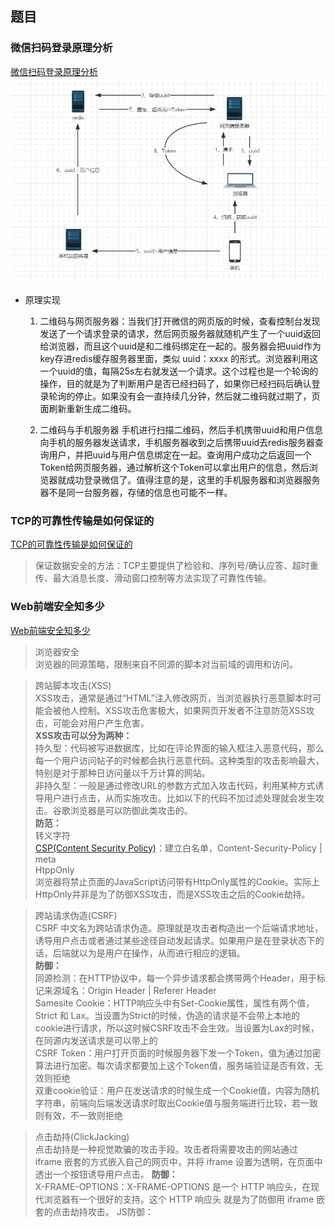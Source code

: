 ## 题目

### 微信扫码登录原理分析
  [微信扫码登录原理分析](http://blog.alanwu.website/2020/03/03/scanCodeToLogin/)
  ![二维码登录流程](./reference/qr-code-login.png)
  - 原理实现
    1. 二维码与网页服务器：当我们打开微信的网页版的时候，查看控制台发现发送了一个请求登录的请求，然后网页服务器就随机产生了一个uuid返回给浏览器，而且这个uuid是和二维码绑定在一起的。服务器会把uuid作为key存进redis缓存服务器里面，类似 uuid：xxxx 的形式。浏览器利用这一个uuid的值，每隔25s左右就发送一个请求。这个过程也是一个轮询的操作，目的就是为了判断用户是否已经扫码了，如果你已经扫码后确认登录轮询的停止。如果没有会一直持续几分钟，然后就二维码就过期了，页面刷新重新生成二维码。

    2. 二维码与手机服务器
    手机进行扫描二维码，然后手机携带uuid和用户信息向手机的服务器发送请求，手机服务器收到之后携带uuid去redis服务器查询用户，并把uuid与用户信息绑定在一起。查询用户成功之后返回一个Token给网页服务器，通过解析这个Token可以拿出用户的信息，然后浏览器就成功登录微信了。值得注意的是，这里的手机服务器和浏览器服务器不是同一台服务器，存储的信息也可能不一样。

### TCP的可靠性传输是如何保证的
  [TCP的可靠性传输是如何保证的](http://blog.alanwu.website/2020/03/07/howToEnsureTcp/)
  > 保证数据安全的方法：TCP主要提供了检验和、序列号/确认应答、超时重传、最大消息长度、滑动窗口控制等方法实现了可靠性传输。

### Web前端安全知多少
  [Web前端安全知多少](http://blog.alanwu.website/2020/03/18/webSecurity/)
  > 浏览器安全 <br>
  浏览器的同源策略，限制来自不同源的脚本对当前域的调用和访问。

  > 跨站脚本攻击(XSS) <br>
  XSS攻击，通常是通过“HTML”注入修改网页，当浏览器执行恶意脚本时可能会被他人控制。XSS攻击危害极大，如果网页开发者不注意防范XSS攻击，可能会对用户产生危害。<br>
  **XSS攻击可以分为两种：**<br>
  持久型：代码被写进数据库，比如在评论界面的输入框注入恶意代码，那么每一个用户访问帖子的时候都会执行恶意代码。这种类型的攻击影响最大，特别是对于那种日访问量以千万计算的网站。<br>
  非持久型：一般是通过修改URL的参数方式加入攻击代码，利用某种方式诱导用户进行点击，从而实施攻击。比如以下的代码不加过滤处理就会发生攻击。谷歌浏览器是可以防御此类攻击的。<br>
  **防范：**<br>
  转义字符 <br>
  [CSP(Content Security Policy)](http://www.ruanyifeng.com/blog/2016/09/csp.html)：建立白名单，Content-Security-Policy | meta <br>
  HtppOnly <br>
  浏览器将禁止页面的JavaScript访问带有HttpOnly属性的Cookie。实际上HttpOnly并非是为了防御XSS攻击，而是XSS攻击之后的Cookie劫持。

  > 跨站请求伪造(CSRF) <br>
  CSRF 中文名为跨站请求伪造。原理就是攻击者构造出一个后端请求地址，诱导用户点击或者通过某些途径自动发起请求。如果用户是在登录状态下的话，后端就以为是用户在操作，从而进行相应的逻辑。<br>
  **防御：**<br>
  同源检测：在HTTP协议中，每一个异步请求都会携带两个Header，用于标记来源域名：Origin Header | Referer Header <br>
  Samesite Cookie：HTTP响应头中有Set-Cookie属性，属性有两个值，Strict 和 Lax。当设置为Strict的时候，伪造的请求是不会带上本地的cookie进行请求，所以这时候CSRF攻击不会生效。当设置为Lax的时候，在同源内发送请求是可以带上的 <br>
  CSRF Token：用户打开页面的时候服务器下发一个Token，值为通过加密算法进行加密。每次请求都要加上这个Token值，服务端验证是否有效，无效则拒绝 <br>
  双重cookie验证：用户在发送请求的时候生成一个Cookie值，内容为随机字符串，前端向后端发送请求时取出Cookie值与服务端进行比较，若一致则有效，不一致则拒绝 <br>

  > 点击劫持(ClickJacking) <br> 
  点击劫持是一种视觉欺骗的攻击手段。攻击者将需要攻击的网站通过 iframe 嵌套的方式嵌入自己的网页中，并将 iframe 设置为透明，在页面中透出一个按钮诱导用户点击。
  **防御：**<br>
  X-FRAME-OPTIONS：X-FRAME-OPTIONS 是一个 HTTP 响应头，在现代浏览器有一个很好的支持。这个 HTTP 响应头 就是为了防御用 iframe 嵌套的点击劫持攻击。
  JS防御：